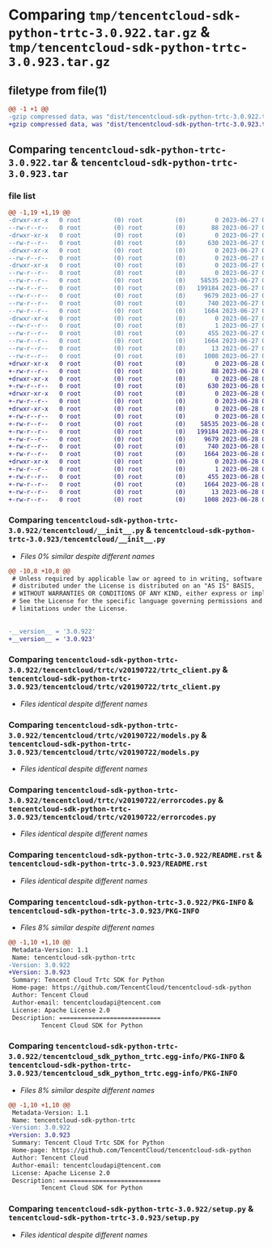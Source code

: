 # Comparing `tmp/tencentcloud-sdk-python-trtc-3.0.922.tar.gz` & `tmp/tencentcloud-sdk-python-trtc-3.0.923.tar.gz`

## filetype from file(1)

```diff
@@ -1 +1 @@
-gzip compressed data, was "dist/tencentcloud-sdk-python-trtc-3.0.922.tar", last modified: Tue Jun 27 00:36:32 2023, max compression
+gzip compressed data, was "dist/tencentcloud-sdk-python-trtc-3.0.923.tar", last modified: Wed Jun 28 00:38:51 2023, max compression
```

## Comparing `tencentcloud-sdk-python-trtc-3.0.922.tar` & `tencentcloud-sdk-python-trtc-3.0.923.tar`

### file list

```diff
@@ -1,19 +1,19 @@
-drwxr-xr-x   0 root         (0) root         (0)        0 2023-06-27 00:36:32.000000 tencentcloud-sdk-python-trtc-3.0.922/
--rw-r--r--   0 root         (0) root         (0)       88 2023-06-27 00:36:32.000000 tencentcloud-sdk-python-trtc-3.0.922/setup.cfg
-drwxr-xr-x   0 root         (0) root         (0)        0 2023-06-27 00:36:32.000000 tencentcloud-sdk-python-trtc-3.0.922/tencentcloud/
--rw-r--r--   0 root         (0) root         (0)      630 2023-06-27 00:36:32.000000 tencentcloud-sdk-python-trtc-3.0.922/tencentcloud/__init__.py
-drwxr-xr-x   0 root         (0) root         (0)        0 2023-06-27 00:36:32.000000 tencentcloud-sdk-python-trtc-3.0.922/tencentcloud/trtc/
--rw-r--r--   0 root         (0) root         (0)        0 2023-06-27 00:36:32.000000 tencentcloud-sdk-python-trtc-3.0.922/tencentcloud/trtc/__init__.py
-drwxr-xr-x   0 root         (0) root         (0)        0 2023-06-27 00:36:32.000000 tencentcloud-sdk-python-trtc-3.0.922/tencentcloud/trtc/v20190722/
--rw-r--r--   0 root         (0) root         (0)        0 2023-06-27 00:36:32.000000 tencentcloud-sdk-python-trtc-3.0.922/tencentcloud/trtc/v20190722/__init__.py
--rw-r--r--   0 root         (0) root         (0)    58535 2023-06-27 00:36:32.000000 tencentcloud-sdk-python-trtc-3.0.922/tencentcloud/trtc/v20190722/trtc_client.py
--rw-r--r--   0 root         (0) root         (0)   199184 2023-06-27 00:36:32.000000 tencentcloud-sdk-python-trtc-3.0.922/tencentcloud/trtc/v20190722/models.py
--rw-r--r--   0 root         (0) root         (0)     9679 2023-06-27 00:36:32.000000 tencentcloud-sdk-python-trtc-3.0.922/tencentcloud/trtc/v20190722/errorcodes.py
--rw-r--r--   0 root         (0) root         (0)      740 2023-06-27 00:36:32.000000 tencentcloud-sdk-python-trtc-3.0.922/README.rst
--rw-r--r--   0 root         (0) root         (0)     1664 2023-06-27 00:36:32.000000 tencentcloud-sdk-python-trtc-3.0.922/PKG-INFO
-drwxr-xr-x   0 root         (0) root         (0)        0 2023-06-27 00:36:32.000000 tencentcloud-sdk-python-trtc-3.0.922/tencentcloud_sdk_python_trtc.egg-info/
--rw-r--r--   0 root         (0) root         (0)        1 2023-06-27 00:36:32.000000 tencentcloud-sdk-python-trtc-3.0.922/tencentcloud_sdk_python_trtc.egg-info/dependency_links.txt
--rw-r--r--   0 root         (0) root         (0)      455 2023-06-27 00:36:32.000000 tencentcloud-sdk-python-trtc-3.0.922/tencentcloud_sdk_python_trtc.egg-info/SOURCES.txt
--rw-r--r--   0 root         (0) root         (0)     1664 2023-06-27 00:36:32.000000 tencentcloud-sdk-python-trtc-3.0.922/tencentcloud_sdk_python_trtc.egg-info/PKG-INFO
--rw-r--r--   0 root         (0) root         (0)       13 2023-06-27 00:36:32.000000 tencentcloud-sdk-python-trtc-3.0.922/tencentcloud_sdk_python_trtc.egg-info/top_level.txt
--rw-r--r--   0 root         (0) root         (0)     1008 2023-06-27 00:36:32.000000 tencentcloud-sdk-python-trtc-3.0.922/setup.py
+drwxr-xr-x   0 root         (0) root         (0)        0 2023-06-28 00:38:51.000000 tencentcloud-sdk-python-trtc-3.0.923/
+-rw-r--r--   0 root         (0) root         (0)       88 2023-06-28 00:38:51.000000 tencentcloud-sdk-python-trtc-3.0.923/setup.cfg
+drwxr-xr-x   0 root         (0) root         (0)        0 2023-06-28 00:38:51.000000 tencentcloud-sdk-python-trtc-3.0.923/tencentcloud/
+-rw-r--r--   0 root         (0) root         (0)      630 2023-06-28 00:38:51.000000 tencentcloud-sdk-python-trtc-3.0.923/tencentcloud/__init__.py
+drwxr-xr-x   0 root         (0) root         (0)        0 2023-06-28 00:38:51.000000 tencentcloud-sdk-python-trtc-3.0.923/tencentcloud/trtc/
+-rw-r--r--   0 root         (0) root         (0)        0 2023-06-28 00:38:51.000000 tencentcloud-sdk-python-trtc-3.0.923/tencentcloud/trtc/__init__.py
+drwxr-xr-x   0 root         (0) root         (0)        0 2023-06-28 00:38:51.000000 tencentcloud-sdk-python-trtc-3.0.923/tencentcloud/trtc/v20190722/
+-rw-r--r--   0 root         (0) root         (0)        0 2023-06-28 00:38:51.000000 tencentcloud-sdk-python-trtc-3.0.923/tencentcloud/trtc/v20190722/__init__.py
+-rw-r--r--   0 root         (0) root         (0)    58535 2023-06-28 00:38:51.000000 tencentcloud-sdk-python-trtc-3.0.923/tencentcloud/trtc/v20190722/trtc_client.py
+-rw-r--r--   0 root         (0) root         (0)   199184 2023-06-28 00:38:51.000000 tencentcloud-sdk-python-trtc-3.0.923/tencentcloud/trtc/v20190722/models.py
+-rw-r--r--   0 root         (0) root         (0)     9679 2023-06-28 00:38:51.000000 tencentcloud-sdk-python-trtc-3.0.923/tencentcloud/trtc/v20190722/errorcodes.py
+-rw-r--r--   0 root         (0) root         (0)      740 2023-06-28 00:38:51.000000 tencentcloud-sdk-python-trtc-3.0.923/README.rst
+-rw-r--r--   0 root         (0) root         (0)     1664 2023-06-28 00:38:51.000000 tencentcloud-sdk-python-trtc-3.0.923/PKG-INFO
+drwxr-xr-x   0 root         (0) root         (0)        0 2023-06-28 00:38:51.000000 tencentcloud-sdk-python-trtc-3.0.923/tencentcloud_sdk_python_trtc.egg-info/
+-rw-r--r--   0 root         (0) root         (0)        1 2023-06-28 00:38:51.000000 tencentcloud-sdk-python-trtc-3.0.923/tencentcloud_sdk_python_trtc.egg-info/dependency_links.txt
+-rw-r--r--   0 root         (0) root         (0)      455 2023-06-28 00:38:51.000000 tencentcloud-sdk-python-trtc-3.0.923/tencentcloud_sdk_python_trtc.egg-info/SOURCES.txt
+-rw-r--r--   0 root         (0) root         (0)     1664 2023-06-28 00:38:51.000000 tencentcloud-sdk-python-trtc-3.0.923/tencentcloud_sdk_python_trtc.egg-info/PKG-INFO
+-rw-r--r--   0 root         (0) root         (0)       13 2023-06-28 00:38:51.000000 tencentcloud-sdk-python-trtc-3.0.923/tencentcloud_sdk_python_trtc.egg-info/top_level.txt
+-rw-r--r--   0 root         (0) root         (0)     1008 2023-06-28 00:38:51.000000 tencentcloud-sdk-python-trtc-3.0.923/setup.py
```

### Comparing `tencentcloud-sdk-python-trtc-3.0.922/tencentcloud/__init__.py` & `tencentcloud-sdk-python-trtc-3.0.923/tencentcloud/__init__.py`

 * *Files 0% similar despite different names*

```diff
@@ -10,8 +10,8 @@
 # Unless required by applicable law or agreed to in writing, software
 # distributed under the License is distributed on an "AS IS" BASIS,
 # WITHOUT WARRANTIES OR CONDITIONS OF ANY KIND, either express or implied.
 # See the License for the specific language governing permissions and
 # limitations under the License.
 
 
-__version__ = '3.0.922'
+__version__ = '3.0.923'
```

### Comparing `tencentcloud-sdk-python-trtc-3.0.922/tencentcloud/trtc/v20190722/trtc_client.py` & `tencentcloud-sdk-python-trtc-3.0.923/tencentcloud/trtc/v20190722/trtc_client.py`

 * *Files identical despite different names*

### Comparing `tencentcloud-sdk-python-trtc-3.0.922/tencentcloud/trtc/v20190722/models.py` & `tencentcloud-sdk-python-trtc-3.0.923/tencentcloud/trtc/v20190722/models.py`

 * *Files identical despite different names*

### Comparing `tencentcloud-sdk-python-trtc-3.0.922/tencentcloud/trtc/v20190722/errorcodes.py` & `tencentcloud-sdk-python-trtc-3.0.923/tencentcloud/trtc/v20190722/errorcodes.py`

 * *Files identical despite different names*

### Comparing `tencentcloud-sdk-python-trtc-3.0.922/README.rst` & `tencentcloud-sdk-python-trtc-3.0.923/README.rst`

 * *Files identical despite different names*

### Comparing `tencentcloud-sdk-python-trtc-3.0.922/PKG-INFO` & `tencentcloud-sdk-python-trtc-3.0.923/PKG-INFO`

 * *Files 8% similar despite different names*

```diff
@@ -1,10 +1,10 @@
 Metadata-Version: 1.1
 Name: tencentcloud-sdk-python-trtc
-Version: 3.0.922
+Version: 3.0.923
 Summary: Tencent Cloud Trtc SDK for Python
 Home-page: https://github.com/TencentCloud/tencentcloud-sdk-python
 Author: Tencent Cloud
 Author-email: tencentcloudapi@tencent.com
 License: Apache License 2.0
 Description: ============================
         Tencent Cloud SDK for Python
```

### Comparing `tencentcloud-sdk-python-trtc-3.0.922/tencentcloud_sdk_python_trtc.egg-info/PKG-INFO` & `tencentcloud-sdk-python-trtc-3.0.923/tencentcloud_sdk_python_trtc.egg-info/PKG-INFO`

 * *Files 8% similar despite different names*

```diff
@@ -1,10 +1,10 @@
 Metadata-Version: 1.1
 Name: tencentcloud-sdk-python-trtc
-Version: 3.0.922
+Version: 3.0.923
 Summary: Tencent Cloud Trtc SDK for Python
 Home-page: https://github.com/TencentCloud/tencentcloud-sdk-python
 Author: Tencent Cloud
 Author-email: tencentcloudapi@tencent.com
 License: Apache License 2.0
 Description: ============================
         Tencent Cloud SDK for Python
```

### Comparing `tencentcloud-sdk-python-trtc-3.0.922/setup.py` & `tencentcloud-sdk-python-trtc-3.0.923/setup.py`

 * *Files identical despite different names*

